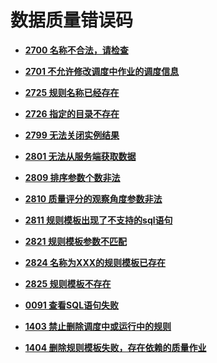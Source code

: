 # 数据质量错误码<a name="dgc_01_280"></a>

-   **[2700 名称不合法，请检查](2700-名称不合法-请检查.md)**  

-   **[2701 不允许修改调度中作业的调度信息](2701-不允许修改调度中作业的调度信息.md)**  

-   **[2725 规则名称已经存在](2725-规则名称已经存在.md)**  

-   **[2726 指定的目录不存在](2726-指定的目录不存在.md)**  

-   **[2799 无法关闭实例结果](2799-无法关闭实例结果.md)**  

-   **[2801 无法从服务端获取数据](2801-无法从服务端获取数据.md)**  

-   **[2809 排序参数个数非法](2809-排序参数个数非法.md)**  

-   **[2810 质量评分的观察角度参数非法](2810-质量评分的观察角度参数非法.md)**  

-   **[2811 规则模板出现了不支持的sql语句](2811-规则模板出现了不支持的sql语句.md)**  

-   **[2821 规则模板参数不匹配](2821-规则模板参数不匹配.md)**  

-   **[2824 名称为XXX的规则模板已存在](2824-名称为XXX的规则模板已存在.md)**  

-   **[2825 规则模板不存在](2825-规则模板不存在.md)**  

-   **[0091 查看SQL语句失败](0091-查看SQL语句失败.md)**  

-   **[1403 禁止删除调度中或运行中的规则](1403-禁止删除调度中或运行中的规则.md)**  

-   **[1404 删除规则模板失败，存在依赖的质量作业](1404-删除规则模板失败-存在依赖的质量作业.md)**  


